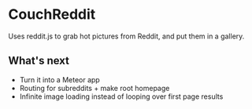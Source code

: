 CouchReddit
===========

Uses reddit.js to grab hot pictures from Reddit, and put them in a gallery.

## What's next

- Turn it into a Meteor app
- Routing for subreddits + make root homepage
- Infinite image loading instead of looping over first page results